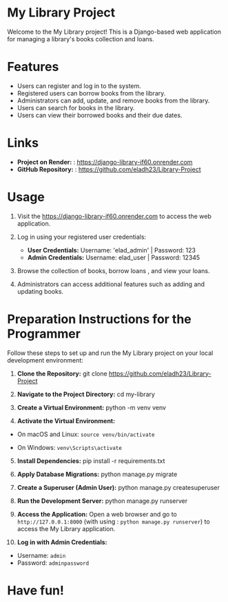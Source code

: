 # My Library Project

Welcome to the My Library project! 
This is a Django-based web application for managing a library's books collection and loans.

# Features

- Users can register and log in to the system.
- Registered users can borrow books from the library.
- Administrators can add, update, and remove books from the library.
- Users can search for books in the library.
- Users can view their borrowed books and their due dates.

# Links

- **Project on Render:** : https://django-library-if60.onrender.com
- **GitHub Repository:** : https://github.com/eladh23/Library-Project

# Usage

1. Visit the https://django-library-if60.onrender.com to access the web application.
2. Log in using your registered user credentials:
    - **User Credentials:** Username: 'elad_admin' | Password: 123
    - **Admin Credentials:** Username: elad_user | Password: 12345

3. Browse the collection of books, borrow loans , and view your loans.
4. Administrators can access additional features such as adding and updating books.


# Preparation Instructions for the Programmer

Follow these steps to set up and run the My Library project on your local development environment:

1. **Clone the Repository:**
git clone https://github.com/eladh23/Library-Project

2. **Navigate to the Project Directory:**
cd my-library

3. **Create a Virtual Environment:**
python -m venv venv

4. **Activate the Virtual Environment:**
- On macOS and Linux:
  `source venv/bin/activate`

- On Windows:
   `venv\Scripts\activate`
  

5. **Install Dependencies:**
pip install -r requirements.txt

6. **Apply Database Migrations:**
python manage.py migrate


7. **Create a Superuser (Admin User):**
python manage.py createsuperuser

8. **Run the Development Server:**
python manage.py runserver

9. **Access the Application:**
Open a web browser and go to `http://127.0.0.1:8000` (with using : `python manage.py runserver`)
to access the My Library application.

10. **Log in with Admin Credentials:**
 - Username: `admin`
 - Password: `adminpassword`

# Have fun!
